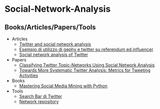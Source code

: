 # Social-Network-Analysis

## Books/Articles/Papers/Tools
* Articles
    * [Twitter and social network analysis](http://datadrivenjournalism.net/news_and_analysis/twitter_and_social_network_analysis)
    * [Esempio di utilizzo di gephy e twitter su referendum ed influencer](http://www.misurarelacomunicazione.it/2016/11/24/iovotono-vs-bastaunsi-gli-influencers-twitter/)
    * [Social network analysis of Twitter](http://www.mediative.com/social-network-analysis-twitter/)
* Papers 
    * [Classifying Twitter Topic-Networks Using Social Network Analysis](http://journals.sagepub.com/doi/full/10.1177/2056305117691545)
    * [Towards More Systematic Twitter Analysis: Metrics for Tweeting Activities](https://www.researchgate.net/publication/235632738_Towards_More_Systematic_Twitter_Analysis_Metrics_for_Tweeting_Activities)
* Books
    * [Mastering Social Media Mining with Python](https://www.amazon.it/Mastering-Social-Media-Mining-Python/dp/1783552018/ref=sr_1_1?ie=UTF8&qid=1521482811&sr=8-1&keywords=Mastering+Social+Media+Mining+with+Python)
* Tools
    * [Search Bar di Twitter](https://twitter.com/search-home)
    * [Network repository](http://networkrepository.com/)
